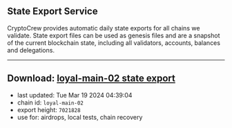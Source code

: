 ## State Export Service
CryptoCrew provides automatic daily state exports for all chains we validate. State export files can be used as genesis files and are a snapshot of the current blockchain state, including all validators, accounts, balances and delegations.

---
**Download: [loyal-main-02 state export](https://dl-eu2.ccvalidators.com/SERVICE/loyal/loyal-main-02_export_7021828.json)**
---

- last updated: Tue Mar 19 2024 04:39:04
- chain id: `loyal-main-02`
- export height: `7021828`
- use for: airdrops, local tests, chain recovery
